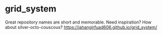 # grid_system
Great repository names are short and memorable. Need inspiration? How about silver-octo-couscous?
https://jahangirfuad606.github.io/grid_system/
